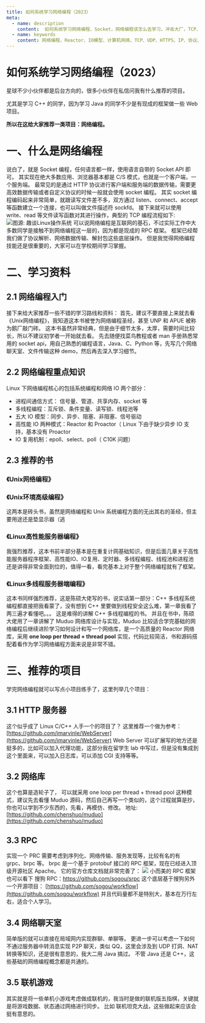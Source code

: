 ```yaml
---
title: 如何系统学习网络编程（2023）
meta:
  - name: description
    content:  如何系统学习网络编程、Socket，网络编程该怎么去学习，冲击大厂，TCP、HTTP、网络协议
  - name: keywords
    content: 网络编程、Reactor、IO模型、计算机网络、TCP、UDP、HTTPS、IP、协议、MAC地址、IP地址
---
```


# 如何系统学习网络编程（2023）

星球不少小伙伴都是后台方向的，很多小伙伴在私信问我有什么推荐的项目。

尤其是学习 C++ 的同学，因为学习 Java 的同学不少是有现成的框架做一些 Web 项目。

**所以在这给大家推荐一类项目：网络编程。**

# 一、什么是网络编程
说白了，就是 Socket 编程，任何语言都一样，使用语言自带的 Socket API 即可。
其实现在绝大多数应用、浏览器基本都是 C/S 模式，也就是一个客户端，一个服务端。
最常见的是通过 HTTP 协议进行客户端和服务端的数据传输，需要更高效数据传输或者自定义协议的时候一般就会使用 socket 编程。
其实 socket 编程编码起来非常简单，就跟读写文件差不多，双方通过 listen、connect、accept 等函数建立一个连接，也可以叫做文件描述符 sockfd。
接下来就可以使用 write、read 等文件读写函数对其进行操作，典型的 TCP 编程流程如下:
![图源: 趣谈Linux操作系统](https://cdn.how2cs.cn/gzh/e6c9d24egy1h14so5wju7j20jd0n7q3q.jpg)
可以说网络编程是互联网的基石，不过实际工作中大多数同学是接触不到网络编程这一层的，因为都是现成的 RPC 框架。
框架已经帮我们做了协议解析、网络数据传输、解封包这些底层操作。
但是我觉得网络编程技能还是很重要的，大家可以在学校期间学习掌握。
# 二、学习资料
## 2.1 网络编程入门
接下来给大家推荐一些不错的学习路线和资料：
首先，建议不要直接上来就去看《Unix网络编程》，我知道这本书被誉为网络编程圣经，甚至 UNP 和 APUE 被称为鹅厂敲门砖。
这本书虽然非常经典，但是由于细节太多，太厚，需要时间比较长，所以不建议初学者一开始就去看。
先去随便找菜鸟教程或者 man 手册熟悉常用的 socket api，用自己熟悉的编程语言，Java、C、Python 等，先写几个网络聊天室、文件传输这种 demo，然后再去深入学习细节。
## 2.2 网络编程重点知识
Linux 下网络编程核心的包括系统编程和网络 IO 两个部分：
- 进程间通信方式： 信号量、管道、共享内存、socket 等
- 多线程编程：互斥锁、条件变量、读写锁、线程池等
- 五大 IO 模型：同步、异步、阻塞、非阻塞、信号驱动
- 高性能 IO 两种模式：Reactor 和 Proactor（ Linux 下由于缺少异步 IO 支持，基本没有 Proactor
- IO 复用机制：epoll、select、poll（ C10K 问题）
## 2.3 推荐的书
### 《Unix网络编程》
### 《Unix环境高级编程》
这两本是砖头书，虽然是网络编程和 Unix 系统编程方面的无出其右的圣经，但主要用途还是垫显示器（逃
### 《Linux高性能服务器编程》
我强烈推荐，这本书前半部分基本是在重复计网基础知识，但是后面几章关于高性能服务器程序框架、高性能IO、IO复用、定时器、多线程编程、线程池和进程池还是讲得非常全面到位的，值得一看，看完基本上对于整个网络编程就有了框架。
### 《Linux多线程服务器端编程》
这本书同样强烈推荐，这是陈硕大佬写的书，说实话第一部分：C++ 多线程系统编程都直接把我看蒙了，没有想到 C++ 里要做到线程安全这么难，第一章我看了两三遍才看懂吧。。。 这是难得的讲解 C++ 多线程编程的书。
并且在书中，陈硕大佬用了一章讲解了 Muduo 网络库设计与实现，Muduo 比较适合学完基础的网络编程后继续进阶学习如何设计和写一个网络库，是一个高质量的 Reactor 网络库，采用 **one loop per thread + thread pool** 实现，代码比较简洁，书和源码搭配着看作为学习网络编程方面来说是非常不错。
# 三、推荐的项目
学完网络编程就可以写点小项目练手了，这里列举几个项目：
## 3.1 HTTP 服务器
这个似乎成了 Linux C/C++ 人手一个的项目了？
 这里推荐一个做为参考：
[https://github.com/imarvinle/WebServer](https://github.com/imarvinle/WebServer)
Web Server 可以扩展写的地方还是挺多的，比如可以加入代理功能，这部分我在留学生 lab 中写过，但是没有集成到这个里面来，可以加入日志库，可以添加 CGI 支持等等。
## 3.2  网络库
这个也算是造轮子了， 可以就采用 one loop per thread + thread pool 这种模式，建议先去看懂 Muduo 源码，然后自己再写一个类似的，这个过程就算是抄，你也可以学到不少东西的，先看，再模仿、修改。
地址:  [https://github.com/chenshuo/muduo](https://github.com/chenshuo/muduo)

## 3.3 RPC  
实现一个 PRC 需要考虑到序列化、网络传输、服务发现等，比较有名的有 grpc、brpc 等。
brpc 是一个基于 protobuf 接口的 RPC 框架，现在已经进入顶级开源社区 Apache。 
它的官方仓库文档就非常完善了：
![](https://cdn.how2cs.cn/gzh/e6c9d24egy1h14t9a1axrj20is0sutae.jpg)
小而美的 RPC 框架也可以看下 搜狗 RPC：https://github.com/sogou/srpc
这个底层基于搜狗另外一个开源项目： [https://github.com/sogou/workflow](https://github.com/sogou/workflow)
并且代码量都不是特别大，基本在万行左右，适合个人学习。
## 3.4 网络聊天室
简单版的就可以直接在局域网内实现群聊、单聊等。 
更进一步可以考虑一下如何不通过服务器中转消息实现 P2P 聊天，类似 QQ，这里会涉及到 UDP 打洞、NAT 转换等知识，还是很有意思的，我大二用 Java 搞过。 
不管 Java 还是 C++，这些基础的网络编程概念都是共通的。
## 3.5  联机游戏
其实就是将一些单机小游戏考虑做成联机的，我当时是做的联机版五指棋，关键就是将游戏数据、状态通过网络进行同步。
比如 联机坦克大战，这些做起来应该会挺有意思的。





